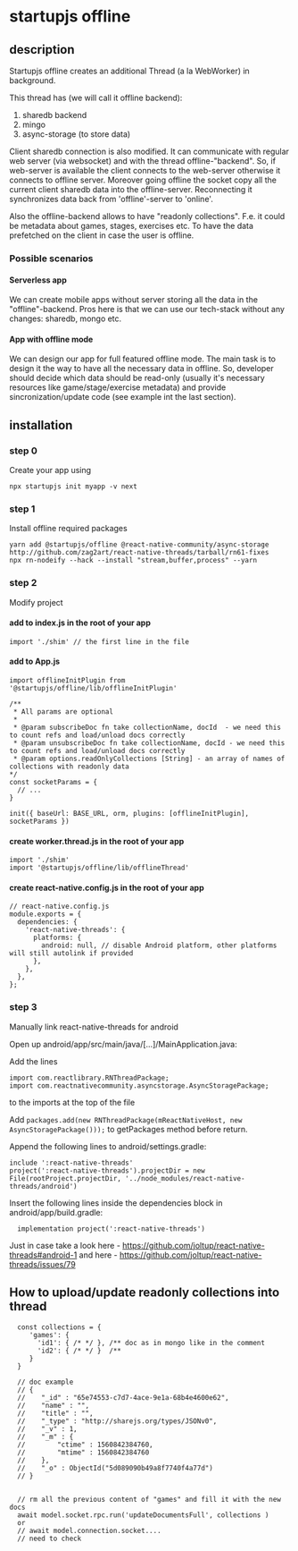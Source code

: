 # startupjs offline
## description

Startupjs offline creates an additional Thread (a la WebWorker) in background.

This thread has (we will call it offline backend):
  1. sharedb backend
  2. mingo 
  3. async-storage (to store data)
  
Client sharedb connection is also modified. It can communicate with regular web server (via websocket) and 
with the thread offline-"backend". So, if web-server is available the client connects to the web-server otherwise it 
connects to offline server. Moreover going offline the socket copy all the current client sharedb data 
into the offline-server. Reconnecting it synchronizes data back from 'offline'-server to 'online'.

Also the offline-backend allows to have "readonly collections". F.e. it could be metadata about games, stages, 
exercises etc. To have the data prefetched on the client in case the user is offline. 

### Possible scenarios

#### Serverless app

We can create mobile apps without server storing all the data in the "offline"-backend. Pros here is that we 
can use our tech-stack without any changes: sharedb, mongo etc.

#### App with offline mode

We can design our app for full featured offline mode.
The main task is to design it the way to have all the necessary data in offline. So, developer
should decide which data should be read-only (usually it's necessary resources 
like game/stage/exercise metadata) and provide sincronization/update code 
(see example int the last section). 
   
## installation
### step 0
Create your app using
```
npx startupjs init myapp -v next
```

### step 1
Install offline required packages
```
yarn add @startupjs/offline @react-native-community/async-storage http://github.com/zag2art/react-native-threads/tarball/rn61-fixes
npx rn-nodeify --hack --install "stream,buffer,process" --yarn
```

### step 2
Modify project

#### add to index.js in the root of your app
```
import './shim' // the first line in the file 
```
#### add to App.js 
```
import offlineInitPlugin from '@startupjs/offline/lib/offlineInitPlugin'

/** 
 * All params are optional
 *
 * @param subscribeDoc fn take collectionName, docId  - we need this to count refs and load/unload docs correctly
 * @param unsubscribeDoc fn take collectionName, docId - we need this to count refs and load/unload docs correctly
 * @param options.readOnlyCollections [String] - an array of names of collections with readonly data
*/
const socketParams = {
  // ...
}

init({ baseUrl: BASE_URL, orm, plugins: [offlineInitPlugin], socketParams })
```

#### create worker.thread.js in the root of your app
```
import './shim'
import '@startupjs/offline/lib/offlineThread'
```

#### create react-native.config.js in the root of your app
```
// react-native.config.js
module.exports = {
  dependencies: {
    'react-native-threads': {
      platforms: {
        android: null, // disable Android platform, other platforms will still autolink if provided
      },
    },
  },
};
```

### step 3
Manually link react-native-threads for android

Open up android/app/src/main/java/[...]/MainApplication.java:

Add the lines

```
import com.reactlibrary.RNThreadPackage;
import com.reactnativecommunity.asyncstorage.AsyncStoragePackage;
``` 

to the imports at the top of the file

Add `packages.add(new RNThreadPackage(mReactNativeHost, new AsyncStoragePackage()));` to getPackages method before return.

Append the following lines to android/settings.gradle:
```
include ':react-native-threads'
project(':react-native-threads').projectDir = new File(rootProject.projectDir, '../node_modules/react-native-threads/android')
```

Insert the following lines inside the dependencies block in android/app/build.gradle:
```
  implementation project(':react-native-threads')
```

Just in case take a look here - https://github.com/joltup/react-native-threads#android-1 and here - https://github.com/joltup/react-native-threads/issues/79

## How to upload/update readonly collections into thread

```
  const collections = {
     'games': {
       'id1': { /* */ }, /** doc as in mongo like in the comment
       'id2': { /* */ }  /**
     }
  }

  // doc example   
  // {
  //   	"_id" : "65e74553-c7d7-4ace-9e1a-68b4e4600e62",
  // 	"name" : "",
  // 	"title" : "",
  // 	"_type" : "http://sharejs.org/types/JSONv0",
  // 	"_v" : 1,
  // 	"_m" : {
  // 		"ctime" : 1560842384760,
  // 		"mtime" : 1560842384760
  // 	},
  // 	"_o" : ObjectId("5d089090b49a8f7740f4a77d")
  // }

  
  // rm all the previous content of "games" and fill it with the new docs
  await model.socket.rpc.run('updateDocumentsFull', collections )
  or 
  // await model.connection.socket....
  // need to check
```
